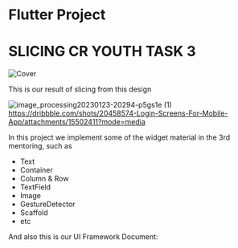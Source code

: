 # Flutter Project
# SLICING CR YOUTH TASK 3
![Cover](https://github.com/Tim-Eclipse04/main/assets/123436716/08736195-7204-4618-9424-93f217f2155e)


This is our result of slicing from this design

![image_processing20230123-20294-p5gs1e (1)](https://github.com/Tim-Eclipse04/main/assets/123436716/d85737c5-71bd-4ba0-9607-2bbe0615a4e8)
https://dribbble.com/shots/20458574-Login-Screens-For-Mobile-App/attachments/15502411?mode=media

In this project we implement some of the widget material in the 3rd mentoring, such as 
- Text
- Container
- Column & Row
- TextField
- Image
- GestureDetector
- Scaffold
- etc

And also this is our UI Framework Document:
